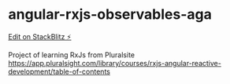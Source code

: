 # angular-rxjs-observables-aga

[Edit on StackBlitz ⚡️](https://stackblitz.com/edit/angular-rxjs-observables-aga)

Project of learning RxJs from Pluralsite https://app.pluralsight.com/library/courses/rxjs-angular-reactive-development/table-of-contents
